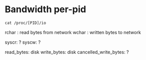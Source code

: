 # Bandwidth per-pid

`cat /proc/[PID]/io`

rchar : read bytes from network
wchar : written bytes to network

syscr: ?
syscw: ?

read_bytes: disk
write_bytes: disk
cancelled_write_bytes: ?







